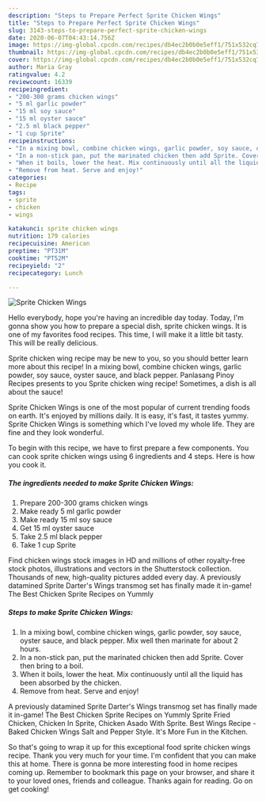```yaml
---
description: "Steps to Prepare Perfect Sprite Chicken Wings"
title: "Steps to Prepare Perfect Sprite Chicken Wings"
slug: 3143-steps-to-prepare-perfect-sprite-chicken-wings
date: 2020-06-07T04:43:14.756Z
image: https://img-global.cpcdn.com/recipes/db4ec2b0b0e5eff1/751x532cq70/sprite-chicken-wings-recipe-main-photo.jpg
thumbnail: https://img-global.cpcdn.com/recipes/db4ec2b0b0e5eff1/751x532cq70/sprite-chicken-wings-recipe-main-photo.jpg
cover: https://img-global.cpcdn.com/recipes/db4ec2b0b0e5eff1/751x532cq70/sprite-chicken-wings-recipe-main-photo.jpg
author: Maria Gray
ratingvalue: 4.2
reviewcount: 16339
recipeingredient:
- "200-300 grams chicken wings"
- "5 ml garlic powder"
- "15 ml soy sauce"
- "15 ml oyster sauce"
- "2.5 ml black pepper"
- "1 cup Sprite"
recipeinstructions:
- "In a mixing bowl, combine chicken wings, garlic powder, soy sauce, oyster sauce, and black pepper. Mix well then marinate for about 2 hours."
- "In a non-stick pan, put the marinated chicken then add Sprite. Cover then bring to a boil."
- "When it boils, lower the heat. Mix continuously until all the liquid has been absorbed by the chicken."
- "Remove from heat. Serve and enjoy!"
categories:
- Recipe
tags:
- sprite
- chicken
- wings

katakunci: sprite chicken wings 
nutrition: 179 calories
recipecuisine: American
preptime: "PT31M"
cooktime: "PT52M"
recipeyield: "2"
recipecategory: Lunch

---
```



![Sprite Chicken Wings](https://img-global.cpcdn.com/recipes/db4ec2b0b0e5eff1/751x532cq70/sprite-chicken-wings-recipe-main-photo.jpg)

Hello everybody, hope you're having an incredible day today. Today, I'm gonna show you how to prepare a special dish, sprite chicken wings. It is one of my favorites food recipes. This time, I will make it a little bit tasty. This will be really delicious.

Sprite chicken wing recipe may be new to you, so you should better learn more about this recipe! In a mixing bowl, combine chicken wings, garlic powder, soy sauce, oyster sauce, and black pepper. Panlasang Pinoy Recipes presents to you Sprite chicken wing recipe! Sometimes, a dish is all about the sauce!

Sprite Chicken Wings is one of the most popular of current trending foods on earth. It's enjoyed by millions daily. It is easy, it's fast, it tastes yummy. Sprite Chicken Wings is something which I've loved my whole life. They are fine and they look wonderful.


To begin with this recipe, we have to first prepare a few components. You can cook sprite chicken wings using 6 ingredients and 4 steps. Here is how you cook it.

<!--inarticleads1-->

##### The ingredients needed to make Sprite Chicken Wings:

1. Prepare 200-300 grams chicken wings
1. Make ready 5 ml garlic powder
1. Make ready 15 ml soy sauce
1. Get 15 ml oyster sauce
1. Take 2.5 ml black pepper
1. Take 1 cup Sprite


Find chicken wings stock images in HD and millions of other royalty-free stock photos, illustrations and vectors in the Shutterstock collection. Thousands of new, high-quality pictures added every day. A previously datamined Sprite Darter&#39;s Wings transmog set has finally made it in-game! The Best Chicken Sprite Recipes on Yummly 

<!--inarticleads2-->

##### Steps to make Sprite Chicken Wings:

1. In a mixing bowl, combine chicken wings, garlic powder, soy sauce, oyster sauce, and black pepper. Mix well then marinate for about 2 hours.
1. In a non-stick pan, put the marinated chicken then add Sprite. Cover then bring to a boil.
1. When it boils, lower the heat. Mix continuously until all the liquid has been absorbed by the chicken.
1. Remove from heat. Serve and enjoy!


A previously datamined Sprite Darter&#39;s Wings transmog set has finally made it in-game! The Best Chicken Sprite Recipes on Yummly Sprite Fried Chicken, Chicken In Sprite, Chicken Asado With Sprite. Best Wings Recipe - Baked Chicken Wings Salt and Pepper Style. It&#39;s More Fun in the Kitchen. 

So that's going to wrap it up for this exceptional food sprite chicken wings recipe. Thank you very much for your time. I'm confident that you can make this at home. There is gonna be more interesting food in home recipes coming up. Remember to bookmark this page on your browser, and share it to your loved ones, friends and colleague. Thanks again for reading. Go on get cooking!

